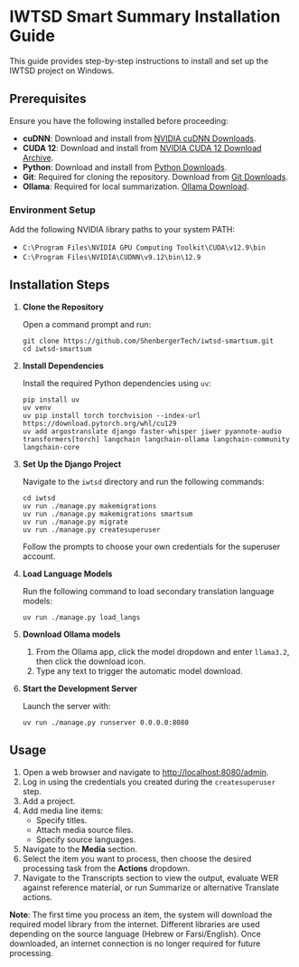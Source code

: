 # IWTSD Smart Summary Installation Guide

This guide provides step-by-step instructions to install and set up the IWTSD project on Windows.

## Prerequisites

Ensure you have the following installed before proceeding:

- **cuDNN**: Download and install from [NVIDIA cuDNN Downloads](https://developer.nvidia.com/cudnn-downloads).
- **CUDA 12**: Download and install from [NVIDIA CUDA 12 Download Archive](https://developer.nvidia.com/cuda-12-9-0-download-archive).
- **Python**: Download and install from [Python Downloads](https://www.python.org/downloads/).
- **Git**: Required for cloning the repository. Download from [Git Downloads](https://git-scm.com/downloads).
- **Ollama**: Required for local summarization. [Ollama Download](https://ollama.com/download).

### Environment Setup

Add the following NVIDIA library paths to your system PATH:

- `C:\Program Files\NVIDIA GPU Computing Toolkit\CUDA\v12.9\bin`
- `C:\Program Files\NVIDIA\CUDNN\v9.12\bin\12.9`

## Installation Steps

1. **Clone the Repository**

   Open a command prompt and run:

   ```Command Prompt
   git clone https://github.com/ShenbergerTech/iwtsd-smartsum.git
   cd iwtsd-smartsum
   ```

2. **Install Dependencies**

   Install the required Python dependencies using `uv`:

   ```Command Prompt
   pip install uv
   uv venv
   uv pip install torch torchvision --index-url https://download.pytorch.org/whl/cu129
   uv add argostranslate django faster-whisper jiwer pyannote-audio transformers[torch] langchain langchain-ollama langchain-community langchain-core
   ```

3. **Set Up the Django Project**

   Navigate to the `iwtsd` directory and run the following commands:

   ```Command Prompt
   cd iwtsd
   uv run ./manage.py makemigrations
   uv run ./manage.py makemigrations smartsum
   uv run ./manage.py migrate
   uv run ./manage.py createsuperuser
   ```

   Follow the prompts to choose your own credentials for the superuser account.

4. **Load Language Models**

   Run the following command to load secondary translation language models:

   ```Command Prompt
   uv run ./manage.py load_langs
   ```

5. **Download Ollama models**

   1. From the Ollama app, click the model dropdown and enter `llama3.2`, then click the download icon.
   2. Type any text to trigger the automatic model download.


6. **Start the Development Server**

   Launch the server with:

   ```Command Prompt
   uv run ./manage.py runserver 0.0.0.0:8080
   ```

## Usage

1. Open a web browser and navigate to [http://localhost:8080/admin](http://localhost:8080/admin).
2. Log in using the credentials you created during the `createsuperuser` step.
3. Add a project.
4. Add media line items:
   - Specify titles.
   - Attach media source files.
   - Specify source languages.
5. Navigate to the **Media** section.
6. Select the item you want to process, then choose the desired processing task from the **Actions** dropdown.
7. Navigate to the Transcripts section to view the output, evaluate WER against reference material, or run Summarize or alternative Translate actions.

**Note**: The first time you process an item, the system will download the required model library from the internet. Different libraries are used depending on the source language (Hebrew or Farsi/English). Once downloaded, an internet connection is no longer required for future processing.